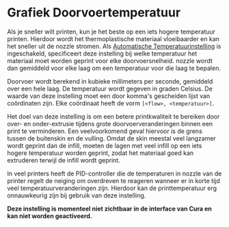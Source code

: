 Grafiek Doorvoertemperatuur 
====
Als je sneller wilt printen, kun je het beste op een iets hogere temperatuur printen. Hierdoor wordt het thermoplastische materiaal vloeibaarder en kan het sneller uit de nozzle stromen. Als [Automatische Temperatuurinstelling](materiaaldoorvoer_afhankelijke_temperatuur.md) is ingeschakeld, specificeert deze instelling bij welke temperatuur het materiaal moet worden geprint voor elke doorvoersnelheid. nozzle wordt dan gemiddeld voor elke laag om een temperatuur voor die laag te bepalen.

Doorvoer wordt berekend in kubieke millimeters per seconde, gemiddeld over een hele laag. De temperatuur wordt gegeven in graden Celsius. De waarde van deze instelling moet een door komma's gescheiden lijst van coördinaten zijn. Elke coördinaat heeft de vorm `[<flow>, <temperatuur>]`.

Het doel van deze instelling is om een betere printkwaliteit te bereiken door over- en onder-extrusie tijdens grote doorvoerveranderingen binnen een print te verminderen. Een veelvoorkomend geval hiervoor is de grens tussen de buitenskin en de vulling. Omdat de skin meestal veel langzamer wordt geprint dan de infill, moeten de lagen met veel infill op een iets hogere temperatuur worden geprint, zodat het materiaal goed kan extruderen terwijl de infill wordt geprint.

In veel printers heeft de PID-controller die de temperaturen in nozzle van de printer regelt de neiging om overdreven te reageren wanneer er in korte tijd veel temperatuurveranderingen zijn. Hierdoor kan de printtemperatuur erg onnauwkeurig zijn bij gebruik van deze instelling.

**Deze instelling is momenteel niet zichtbaar in de interface van Cura en kan niet worden geactiveerd.**